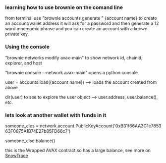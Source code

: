 ### learning how to use brownie on the comand line

from terminal use "brownie accounts generate " {account name} to create an account/wallet address
it will ask for a password and then generate a 12 word mnemomic phrase and you can create an
account with a known private key.

### Using the console
"brownie networks modify avax-main" to show network id, chainid, explorer, and host

"brownie console --network avax-main" opens a python console

user = accounts.load({account name}) --> loads the account created from above

dir(user) to see to explore the user object --> user.address, user.balance(), etc.

### lets look at another wallet with funds in it
someone_eles = network.account.PublicKeyAccount('0xB31f66AA3C1e7853
63F0875A1B74E27b85FD66c7')

someone_else.balance()

this is the Wrapped AVAX contract so has a large balance, see more on [SnowTrace](https://snowtrace.io/address/0xb31f66aa3c1e785363f0875a1b74e27b85fd66c7)